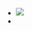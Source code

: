 - ![](https://peach-geographical-bat-397.mypinata.cloud/ipfs/QmetVcQy43JqoVEzW1T3Xdfa9MhsZouh2K21HA8AbEZXno)
-
